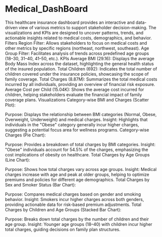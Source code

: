 # Medical_DashBoard
This healthcare insurance dashboard provides an interactive and data-driven view of various metrics to support stakeholder decision-making. The visualizations and KPIs are designed to uncover patterns, trends, and actionable insights related to medical costs, demographics, and behavior.
Filters
Region Filter: Allows stakeholders to focus on medical costs and other metrics by specific regions (northeast, northwest, southeast).
Age Group Filter: Facilitates analysis of trends across predefined age groups (18–30, 31–40, 41–50, etc.).
KPIs
Average BMI (29.16): Displays the average Body Mass Index across the dataset, highlighting the general health status of the insured population.
Total Children (692): Indicates the total number of children covered under the insurance policies, showcasing the scope of family coverage.
Total Charges (8.87M): Summarizes the total medical costs incurred by all individuals, providing an overview of financial risk exposure.
Average Cost per Child (15.04K): Shows the average cost incurred for children, helping stakeholders evaluate the financial impact of family coverage plans.
Visualizations
Category-wise BMI and Charges (Scatter Plot):

Purpose: Displays the relationship between BMI categories (Normal, Obese, Overweight, Underweight) and medical charges.
Insight: Highlights that individuals in the "Obese" category generally incur higher charges, suggesting a potential focus area for wellness programs.
Category-wise Charges (Pie Chart):

Purpose: Provides a breakdown of total charges by BMI categories.
Insight: "Obese" individuals account for 54.5% of the charges, emphasizing the cost implications of obesity on healthcare.
Total Charges by Age Groups (Line Chart):

Purpose: Shows how total charges vary across age groups.
Insight: Medical charges increase with age and peak at older groups, helping to optimize premiums and policies for different age demographics.
Total Charges by Sex and Smoker Status (Bar Chart):

Purpose: Compares medical charges based on gender and smoking behavior.
Insight: Smokers incur higher charges across both genders, providing actionable data for risk-based premium adjustments.
Total Charges by Children and Age Groups (Stacked Bar Chart):

Purpose: Breaks down total charges by the number of children and their age group.
Insight: Younger age groups (18–40) with children incur higher total charges, guiding decisions on family plan structures.
